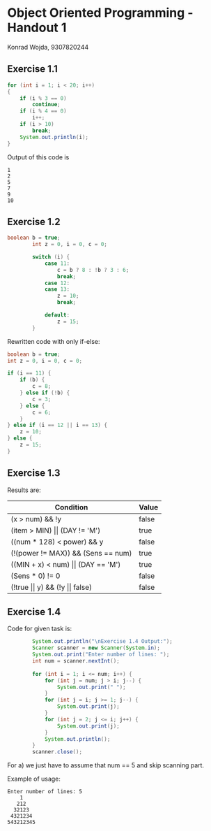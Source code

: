 # Object Oriented Programming - Handout 1

Konrad Wojda, 9307820244

## Exercise 1.1

```java
for (int i = 1; i < 20; i++)
{
    if (i % 3 == 0)
		continue;
	if (i % 4 == 0)
		i++;
	if (i > 10)
		break;
	System.out.println(i);
}
```

Output of this code is 

```
1
2
5
7
9
10
```

## Exercise 1.2

```java
boolean b = true;
		int z = 0, i = 0, c = 0;

		switch (i) {
			case 11:
				c = b ? 8 : !b ? 3 : 6;
				break;
			case 12:
			case 13:
				z = 10;
				break;

			default:
				z = 15;
		}
```

Rewritten code with only if-else:

```java
boolean b = true;
int z = 0, i = 0, c = 0;

if (i == 11) {
    if (b) {
        c = 8;
    } else if (!b) {
        c = 3;
    } else {
        c = 6;
    }
} else if (i == 12 || i == 13) {
    z = 10;
} else {
    z = 15;
}
```

## Exercise 1.3

Results are:

| Condition                                  | Value |
|--------------------------------------------|-------|
| (x > num) && !y                            | false |
| (item > MIN) \|\| (DAY != 'M')               | true  |
| ((num * 128) < power) && y                 | false |
| (!(power != MAX)) && (Sens == num)         | true  |
| ((MIN + x) < num) \|\| (DAY == 'M')          | true  |
| (Sens * 0) != 0                            | false |
| (!true \|\| y) && (!y \|\| false)              | false |


## Exercise 1.4

Code for given task is:

```java
        System.out.println("\nExercise 1.4 Output:");
        Scanner scanner = new Scanner(System.in);
        System.out.print("Enter number of lines: ");
        int num = scanner.nextInt();
        
        for (int i = 1; i <= num; i++) {
            for (int j = num; j > i; j--) {
                System.out.print(" ");
            }
            for (int j = i; j >= 1; j--) {
                System.out.print(j);
            }
            for (int j = 2; j <= i; j++) {
                System.out.print(j);
            }
            System.out.println();
        }
        scanner.close();
```

For a) we just have to assume that num == 5 and skip scanning part.

Example of usage:

```
Enter number of lines: 5
    1
   212
  32123
 4321234
543212345
```
